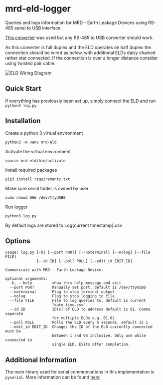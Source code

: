 # mrd-eld-logger
Queries and logs information for MRD - Earth Leakage Devices using RS-485 serial to USB interface

[This converter](https://www.jaycar.com.au/usb-port-to-rs-485-422-converter-with-automatic-detect-serial-signal-rate/p/XC4136) was used but any RS-485 to USB converter should work.

As this converter is full duplex and the ELD operates on half duplex the connection should be wired as below, with additional ELDs daisy chained rather star connected. If the connection is over a longer distance consider using twisted pair cable.

![ELD Wiring Diagram](https://github.com/bpmil3/mrd-eld-logger/blob/master/ELD%20Wiring.png)

## Quick Start

If everything has previously been set up, simply connect the ELD and run
`python3 log.py`

## Installation
Create a python 3 virtual environment

`python3 -m venv mrd-eld`

Activate the virtual environment

`source mrd-eld/bin/activate`

Install required packages

`pip3 install requirements.txt`

Make sure serial folder is owned by user

`sudo chmod 666 /dev/ttyUSB0`

Run logger

`python3 log.py`

By default logs are stored to Log{current timestamp}.csv

## Options
```
usage: log.py [-h] [--port PORT] [--noterminal] [--nolog] [--file FILE]
              [--id ID] [--poll POLL] [--edit_id EDIT_ID]

Communicate with MRD - Earth Leakage Device.

optional arguments:
  -h, --help         show this help message and exit
  --port PORT        Manually set port, default is /dev/ttyUSB0
  --noterminal       Flag to stop terminal output
  --nolog            Flag to stop logging to file
  --file FILE        File to log queries to, default is current
                     "date_time.csv"
  --id ID            ID(s) of ELD to address default is 01. Comma seperate
                     for multiple ELDs e.g. 01,02
  --poll POLL        Polls the ELD every n seconds, default is 1
  --edit_id EDIT_ID  Changes the ID of the ELD currently connected must be
                     between 1 and 98 inclusive. Only use while connected to
                     single ELD. Exits after completion.
```
## Additional Information

The main library used for serial communcations in this implementation is `pyserial`. More information can be found [here](https://pyserial.readthedocs.io/en/latest/pyserial_api.html)
